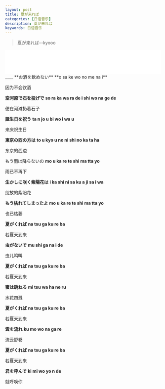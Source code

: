 ```yaml
---
layout: post
title: 夏が来れば
categories: [日语音乐]
description: 夏が来れば
keywords: 日语音乐
---
```


>夏が来れば--kyooo

<iframe frameborder="0" border="1"             marginwidth="0" marginheight="0"             width=100% height=77             src="//music.163.com/outchain/player?type=2&id=29273895&auto=0&height=66"> </iframe>
____
**お酒を飲めない**
**o sa ke wo no me na i**

因为不会饮酒

**空河原で石を投げで**
**so ra ka wa ra de i shi wo na ge de**

便在河滩扔着石子

**誕生日を祝う**
**ta n jo u bi wo i wa u**

来庆祝生日

**東京の西の方は**
**to u kyo u no ni shi no ka ta ha**

东京的西边

もう雨は降らないの
**mo u ka re te shi ma tta yo**

雨已不再下

**生かしに咲く紫陽花は**
**i ka shi ni sa ku a ji sa i wa**

绽放的紫阳花

**もう枯れてしまったよ**
**mo u ka re te shi ma tta yo**

也已枯萎

**夏がくれば**
**na tsu ga ku re ba**

若夏天到来

**虫がないで**
**mu shi ga na i de**

虫儿鸣叫

**夏がくれば**
**na tsu ga ku re ba**

若夏天到来

**蜜は跳ねる**
**mi tsu wa ha ne ru**

水花四溅

**夏がくれば**
**na tsu ga ku re ba**

若夏天到来

**雲を流れ**
**ku mo wo na ga re**

流云舒卷

**夏がくれば**
**na tsu ga ku re ba**

若夏天到来

**君を呼んで**
**ki mi wo yo n de**

就呼唤你

 

